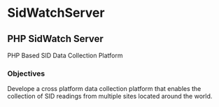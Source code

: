 SidWatchServer
==============

PHP SidWatch Server
--------------
PHP Based SID Data Collection Platform

### Objectives
Develope a cross platform data collection platform that enables the collection 
of SID readings from multiple sites located around the world.
